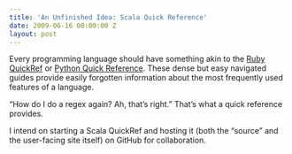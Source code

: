 ```yaml
---
title: 'An Unfinished Idea: Scala Quick Reference'
date: 2009-06-16 00:00:00 Z
layout: post
---
```





Every programming language should have something akin to the <a href="http://www.zenspider.com/Languages/Ruby/QuickRef.html">Ruby QuickRef</a> or <a href="http://rgruet.free.fr/PQR25/PQR2.5.html">Python Quick Reference</a>. These dense but easy navigated guides provide easily forgotten information about the most frequently used features of a language.

“How do I do a regex again? Ah, that’s right.” That’s what a quick reference provides.

I intend on starting a Scala QuickRef and hosting it (both the “source” and the user-facing site itself) on GitHub for collaboration.
